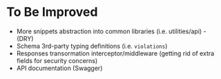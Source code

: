 # To Be Improved

- More snippets abstraction into common libraries (i.e. utilities/api) - (DRY)
- Schema 3rd-party typing definitions (i.e. `violations`)
- Responses transormation interceptor/middleware (getting rid of extra fields for security concerns)
- API documentation (Swagger)
